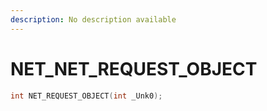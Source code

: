 ```yaml
---
description: No description available 
---
```


# NET\_NET_REQUEST_OBJECT

```cpp
int NET_REQUEST_OBJECT(int _Unk0);
```